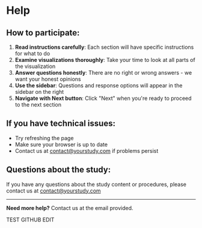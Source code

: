# Help

## How to participate:

1. **Read instructions carefully**: Each section will have specific instructions for what to do
2. **Examine visualizations thoroughly**: Take your time to look at all parts of the visualization
3. **Answer questions honestly**: There are no right or wrong answers - we want your honest opinions
4. **Use the sidebar**: Questions and response options will appear in the sidebar on the right
5. **Navigate with Next button**: Click "Next" when you're ready to proceed to the next section

## If you have technical issues:
- Try refreshing the page
- Make sure your browser is up to date
- Contact us at contact@yourstudy.com if problems persist

## Questions about the study:
If you have any questions about the study content or procedures, please contact us at contact@yourstudy.com

---

**Need more help?** Contact us at the email provided. 

TEST GITHUB EDIT
